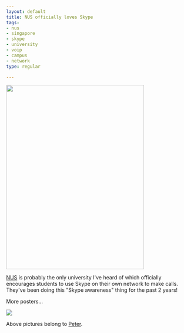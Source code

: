 ```yaml
--- 
layout: default
title: NUS officially loves Skype
tags: 
- nus
- singapore
- skype
- university
- voip
- campus
- network
type: regular

---
```

<p><img style="width: 375px; height: 500px;" src="http://farm1.static.flickr.com/223/517986297_1bdc1456de.jpg" /></p>

<p><a href="http://www.nus.edu.sg">NUS</a> is probably the only university I've heard of which officially encourages students to use Skype on their own network to make calls. They've been doing this "Skype awareness" thing for the past 2 years!</p>

<p>More posters...</p>

<p><img src="http://farm1.static.flickr.com/243/517959658_22f5d63a38.jpg" /></p>

<p>Above pictures belong to <a href="http://www.flickr.com/photos/48063689@N00/517959658/">Peter</a>.<br />
</p>


